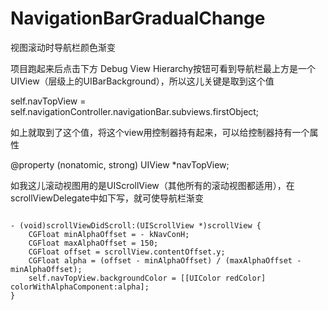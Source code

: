 # NavigationBarGradualChange

视图滚动时导航栏颜色渐变

项目跑起来后点击下方 Debug View Hierarchy按钮可看到导航栏最上方是一个UIView（层级上的UIBarBackground），所以这儿关键是取到这个值

self.navTopView = self.navigationController.navigationBar.subviews.firstObject;

如上就取到了这个值，将这个view用控制器持有起来，可以给控制器持有一个属性

@property (nonatomic, strong) UIView *navTopView;

如我这儿滚动视图用的是UIScrollView（其他所有的滚动视图都适用），在scrollViewDelegate中如下写，就可使导航栏渐变

```

- (void)scrollViewDidScroll:(UIScrollView *)scrollView {
    CGFloat minAlphaOffset = - kNavConH;
    CGFloat maxAlphaOffset = 150;
    CGFloat offset = scrollView.contentOffset.y;
    CGFloat alpha = (offset - minAlphaOffset) / (maxAlphaOffset - minAlphaOffset);
    self.navTopView.backgroundColor = [[UIColor redColor] colorWithAlphaComponent:alpha];
}

```
